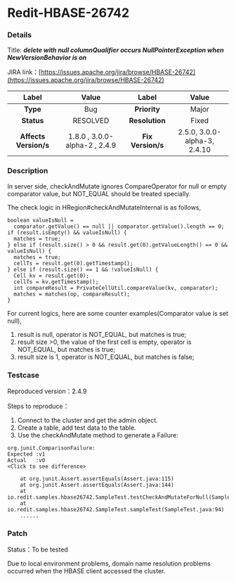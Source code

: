 # Redit-HBASE-26742

### Details

Title: ***delete with null columnQualifier occurs NullPointerException when NewVersionBehavior is on***

JIRA link：[https://issues.apache.org/jira/browse/HBASE-26742](https://issues.apache.org/jira/browse/HBASE-26742)

|         Label         |        Value        |      Label      |         Value          |
|:---------------------:|:-------------------:|:---------------:|:----------------------:|
|       **Type**        |         Bug         |  **Priority**   |         Major          |
|      **Status**       |      RESOLVED       | **Resolution**  |         Fixed          |
| **Affects Version/s** | 1.8.0 , 3.0.0-alpha-2 , 2.4.9 | **Fix Version/s** | 2.5.0, 3.0.0-alpha-3, 2.4.10 |

### Description

In server side, checkAndMutate ignores CompareOperator for null or empty comparator value, but NOT_EQUAL should be treated specially.

The check logic in HRegion#checkAndMutateInternal is as follows,

```
boolean valueIsNull =
  comparator.getValue() == null || comparator.getValue().length == 0;
if (result.isEmpty() && valueIsNull) {
  matches = true;
} else if (result.size() > 0 && result.get(0).getValueLength() == 0 && valueIsNull) {
  matches = true;
  cellTs = result.get(0).getTimestamp();
} else if (result.size() == 1 && !valueIsNull) {
  Cell kv = result.get(0);
  cellTs = kv.getTimestamp();
  int compareResult = PrivateCellUtil.compareValue(kv, comparator);
  matches = matches(op, compareResult);
}
```

For current logics, here are some  counter examples(Comparator value is set null),

1. result is null, operator is NOT_EQUAL, but matches is true;
2. result size >0, the value of the first cell is empty, operator is NOT_EQUAL, but matches is true;
3. result size is 1, operator is NOT_EQUAL, but matches is false;

### Testcase

Reproduced version：2.4.9

Steps to reproduce：
1. Connect to the cluster and get the admin object. 
2. Create a table, add test data to the table.
4. Use the checkAndMutate method to generate a Failure:
```
org.junit.ComparisonFailure: 
Expected :v1
Actual   :v0
<Click to see difference>

	at org.junit.Assert.assertEquals(Assert.java:115)
	at org.junit.Assert.assertEquals(Assert.java:144)
	at io.redit.samples.hbase26742.SampleTest.testCheckAndMutateForNull(SampleTest.java:113)
	at io.redit.samples.hbase26742.SampleTest.sampleTest(SampleTest.java:94)
	......
```

### Patch 

Status：To be tested

Due to local environment problems, domain name resolution problems occurred when the HBASE client accessed the cluster.
